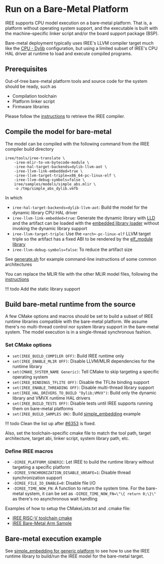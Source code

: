 # Run on a Bare-Metal Platform

IREE supports CPU model execution on a bare-metal platform. That is, a platform
without operating system support, and the executable is built with the
machine-specific linker script and/or the board support package (BSP).

Bare-metal deployment typically uses IREE's LLVM compiler target much like the
[CPU - Dylib](./cpu-dylib.md)
configuration, but using a limited subset of IREE's CPU HAL driver at runtime to
load and execute compiled programs.

## Prerequisites

Out-of-tree bare-metal platform tools and source code for the system should be
ready, such as

* Compilation toolchain
* Platform linker script
* Firmware libraries

Please follow the
[instructions](./cpu-dylib.md#get-compiler-for-cpu-native-instructions)
to retrieve the IREE compiler.

## Compile the model for bare-metal

The model can be compiled with the following command from the IREE compiler
build directory

``` shell hl_lines="3 4 5 6"
iree/tools/iree-translate \
    -iree-mlir-to-vm-bytecode-module \
    -iree-hal-target-backends=dylib-llvm-aot \
    -iree-llvm-link-embedded=true \
    -iree-llvm-target-triple=x86_64-pc-linux-elf \
    -iree-llvm-debug-symbols=false \
    iree/samples/models/simple_abs.mlir \
    -o /tmp/simple_abs_dylib.vmfb

```

In which

* `iree-hal-target-backends=dylib-llvm-aot`: Build the model for the dynamic
library CPU HAL driver
* `iree-llvm-link-embedded=true`: Generate the dynamic library with
[LLD](https://lld.llvm.org/) and the artifact can be loaded with the
[embedded library loader](https://github.com/google/iree/blob/main/iree/hal/local/loaders/embedded_library_loader.h)
without invoking the dynamic library support
* `iree-llvm-target-triple`: Use the `<arch>-pc-linux-elf` LLVM target triple so
the artifact has a fixed ABI to be rendered by the
[elf_module library](https://github.com/google/iree/tree/main/iree/hal/local/elf)
* `iree-llvm-debug-symbols=false`: To reduce the artifact size

See [generate.sh](https://github.com/google/iree/blob/main/iree/hal/local/elf/testdata/generate.sh)
for example command-line instructions of some common architectures

You can replace the MLIR file with the other MLIR model files, following the
[instructions](./cpu-dylib.md#compile-the-model)

!!! todo
    Add the static library support

## Build bare-metal runtime from the source

A few CMake options and macros should be set to build a subset of IREE runtime
libraries compatible with the bare-metal platform. We assume there's no
multi-thread control nor system library support in the bare-metal system. The
model execution is in a single-thread synchronous fashion.

### Set CMake options

* `set(IREE_BUILD_COMPILER OFF)`: Build IREE runtime only
* `set(IREE_ENABLE_MLIR OFF)`: Disable LLVM/MLIR dependencies for the runtime
library
* `set(CMAKE_SYSTEM_NAME Generic)`: Tell CMake to skip targeting a specific
operating system
* `set(IREE_BINDINGS_TFLITE OFF)`: Disable the TFLite binding support
* `set(IREE_ENABLE_THREADING OFF)`: Disable multi-thread library support
* `set(IREE_HAL_DRIVERS_TO_BUILD "Dylib;VMVX")`: Build only the dynamic library
and VMVX runtime HAL drivers
* `set(IREE_BUILD_TESTS OFF)`: Disable tests until IREE supports running them on
bare-metal platforms
* `set(IREE_BUILD_SAMPLES ON)`: Build
[simple_embedding](https://github.com/google/iree/tree/main/iree/samples/simple_embedding)
example

!!! todo
    Clean the list up after [#6353](https://github.com/google/iree/issues/6353)
    is fixed.

Also, set the toolchain-specific cmake file to match the tool path, target
architecture, target abi, linker script, system library path, etc.

### Define IREE macros

* `-DIREE_PLATFORM_GENERIC`: Let IREE to build the runtime library without
targeting a specific platform
* `-DIREE_SYNCHRONIZATION_DISABLE_UNSAFE=1`: Disable thread synchronization
support
* `-DIREE_FILE_IO_ENABLE=0`: Disable file I/O
* `-DIREE_TIME_NOW_FN`: A function to return the system time. For the bare-metal
system, it can be set as `-DIREE_TIME_NOW_FN=\"\{ return 0;\}\"` as there's no
asynchronous wait handling

Examples of how to setup the CMakeLists.txt and .cmake file:

* [IREE RISC-V toolchain cmake](https://github.com/google/iree/blob/main/build_tools/cmake/riscv.toolchain.cmake)
* [IREE Bare-Metal Arm Sample](https://github.com/iml130/iree-bare-metal-arm)

## Bare-metal execution example

See
[simple_embedding for generic platform](https://github.com/google/iree/blob/main/iree/samples/simple_embedding/README.md#generic-platform-support)
to see how to use the IREE runtime library to build/run the IREE model for the
bare-metal target.
